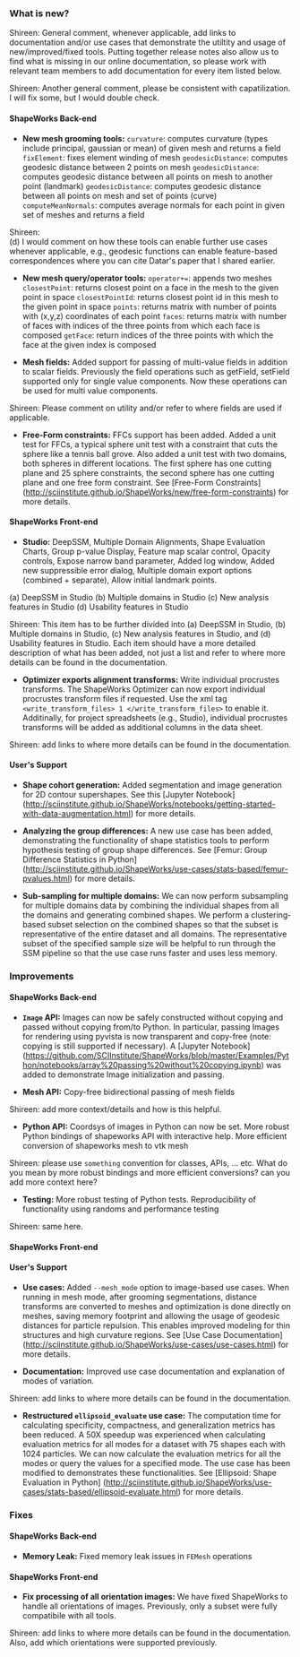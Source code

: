 ### What is new?

Shireen: General comment, whenever applicable, add links to documentation and/or use cases that demonstrate the utiltity and usage of new/improved/fixed tools. Putting together release notes also allow us to find what is missing in our online documentation, so please work with relevant team members to add documentation for every item listed below.

Shireen: Another general comment, please be consistent with capatilization. I will fix some, but I would double check.

#### ShapeWorks Back-end

* **New mesh grooming tools:** 
    `curvature`: computes curvature (types include principal, gaussian or mean) of given mesh and returns a field
    `fixElement`: fixes element winding of mesh
    `geodesicDistance`: computes geodesic distance between 2 points on mesh
    `geodesicDistance`: computes geodesic distance between all points on mesh to another point (landmark)
    `geodesicDistance`: computes geodesic distance between all points on mesh and set of points (curve)
    `computeMeanNormals`: computes average normals for each point in given set of meshes and returns a field

Shireen:     
    (d) I would comment on how these tools can enable further use cases whenever applicable, e.g., geodesic functions can enable feature-based correspondences where you can cite Datar's paper that I shared earlier.   

* **New mesh query/operator tools:**
    `operator+=`: appends two meshes
    `closestPoint`: returns closest point on a face in the mesh to the given point in space
    `closestPointId`: returns closest point id in this mesh to the given point in space
    `points`: returns matrix with number of points with (x,y,z) coordinates of each point
    `faces`: returns matrix with number of faces with indices of the three points from which each face is composed
    `getFace`: return indices of the three points with which the face at the given index is composed

* **Mesh fields:** Added support for passing of multi-value fields in addition to scalar fields. 
Previously the field operations such as getField, setField supported only for single value components. Now these operations can be used for multi value components.

Shireen: Please comment on utility and/or refer to where fields are used if applicable.

* **Free-Form constraints:** FFCs support has been added. Added a unit test for FFCs, a typical sphere unit test with a constraint that cuts the sphere like a tennis ball grove. Also added a unit test with two domains, both spheres in different locations. The first sphere has one cutting plane and 25 sphere constraints, the second sphere has one cutting plane and one free form constraint. See [Free-Form Constraints] (http://sciinstitute.github.io/ShapeWorks/new/free-form-constraints) for more details.

#### ShapeWorks Front-end

* **Studio:** DeepSSM, Multiple Domain Alignments, Shape Evaluation Charts, Group p-value Display, Feature map scalar control, Opacity controls, Expose narrow band parameter, Added log window, Added new suppressible error dialog, Multiple domain export options (combined + separate), Allow initial landmark points.

(a) DeepSSM in Studio
(b) Multiple domains in Studio
(c) New analysis features in Studio
(d) Usability features in Studio

Shireen: This item has to be further divided into (a) DeepSSM in Studio, (b) Multiple domains in Studio, (c) New analysis features in Studio, and (d) Usability features in Studio. Each item should have a more detailed description of what has been added, not just a list and refer to where more details can be found in the documentation.  

* **Optimizer exports alignment transforms:** Write individual procrustes transforms. The ShapeWorks Optimizer can now export individual procrustes transform files if requested. Use the xml tag `<write_transform_files> 1 </write_transform_files>` to enable it. Additinally, for project spreadsheets (e.g., Studio), individual procrustes transforms will be added as additional columns in the data sheet.   

Shireen: add links to where more details can be found in the documentation. 

#### User's Support

* **Shape cohort generation:** Added segmentation and image generation for 2D contour supershapes. See this [Jupyter Notebook] (http://sciinstitute.github.io/ShapeWorks/notebooks/getting-started-with-data-augmentation.html) for more details.

* **Analyzing the group differences:** A new use case has been added, demonstrating the functionality of shape statistics tools to perform hypothesis testing of group shape differences. See [Femur: Group Difference Statistics in Python] (http://sciinstitute.github.io/ShapeWorks/use-cases/stats-based/femur-pvalues.html) for more details.   

* **Sub-sampling for multiple domains:** We can now perform subsampling for multiple domains data by combining the individual shapes from all the domains and generating combined shapes. We perform a clustering-based subset selection on the combined shapes so that the subset is representative of the entire dataset and all domains. The representative subset of the specified sample size will be helpful to run through the SSM pipeline so that the use case runs faster and uses less memory.

### Improvements

#### ShapeWorks Back-end
* **`Image` API:** Images can now be safely constructed without copying and passed without copying from/to Python. In particular, passing Images for rendering using pyvista is now transparent and copy-free (note: copying is still supported if necessary). A [Jupyter Notebook] (https://github.com/SCIInstitute/ShapeWorks/blob/master/Examples/Python/notebooks/array%20passing%20without%20copying.ipynb) was added to demonstrate Image initialization and passing.

* **Mesh API:** Copy-free bidirectional passing of mesh fields

Shireen: add more context/details and how is this helpful. 

* **Python API:** Coordsys of images in Python can now be set. More robust Python bindings of shapeworks API with interactive help. More efficient conversion of shapeworks mesh to vtk mesh

Shireen: please use `something` convention for classes, APIs, ... etc. What do you mean by more robust bindings and more efficient conversions? can you add more context here?

* **Testing:** More robust testing of Python tests. Reproducibility of functionality using randoms and performance testing

Shireen: same here.

#### ShapeWorks Front-end

#### User's Support

* **Use cases:** Added `--mesh_mode` option to image-based use cases. When running in mesh mode, after grooming segmentations, distance transforms are converted to meshes and optimization is done directly on meshes, saving memory footprint and allowing the usage of geodesic distances for particle repulsion. This enables improved modeling for thin structures and high curvature regions. See [Use Case Documentation] (http://sciinstitute.github.io/ShapeWorks/use-cases/use-cases.html) for more details.

* **Documentation:** Improved use case documentation and explanation of modes of variation.

Shireen: add links to where more details can be found in the documentation. 

* **Restructured `ellipsoid_evaluate` use case:** The computation time for calculating specificity, compactness, and generalization metrics has been reduced. A 50X speedup was experienced when calculating evaluation metrics for all modes for a dataset with 75 shapes each with 1024 particles. We can now calculate the evaluation metrics for all the modes or query the values for a specified mode. The use case has been modified to demonstrates these functionalities. See [Ellipsoid: Shape Evaluation in Python] (http://sciinstitute.github.io/ShapeWorks/use-cases/stats-based/ellipsoid-evaluate.html) for more details.

### Fixes

#### ShapeWorks Back-end

* **Memory Leak:** Fixed memory leak issues in `FEMesh` operations

#### ShapeWorks Front-end

* **Fix processing of all orientation images:** We have fixed ShapeWorks to handle all orientations of images. Previously, only a subset were fully compatibile with all tools.

Shireen: add links to where more details can be found in the documentation. Also, add which orientations were supported previously.
